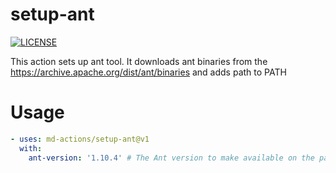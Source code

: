 # setup-ant
[![LICENSE](https://img.shields.io/github/license/md-actions/setup-ant)](https://github.com/md-actions/setup-ant/blob/main/LICENSE)

This action sets up ant tool. It downloads ant binaries from the https://archive.apache.org/dist/ant/binaries and adds path to PATH

   
# Usage
```yaml
- uses: md-actions/setup-ant@v1
  with:
    ant-version: '1.10.4' # The Ant version to make available on the path.
```
